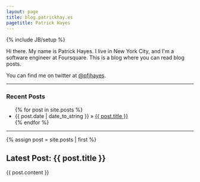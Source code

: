 ```yaml
---
layout: page
title: blog.patrickhay.es
pagetitle: Patrick Hayes
---
```

{% include JB/setup %}

Hi there. My name is Patrick Hayes.
I live in New York City, and I'm a software engineer at Foursquare.
This is a blog where you can read blog posts.

You can find me on twitter at <a href="http://twitter.com/pfjhayes">@pfjhayes</a>.

<hr/>

### Recent Posts
<ul class="posts">
  {% for post in site.posts %}
    <li><span>{{ post.date | date_to_string }}</span> &raquo; <a href="{{ BASE_PATH }}{{ post.url }}">{{ post.title }}</a></li>
  {% endfor %}
</ul>

<hr/>

{% assign post = site.posts | first %}
## Latest Post: {{ post.title }}
{{ post.content }}


